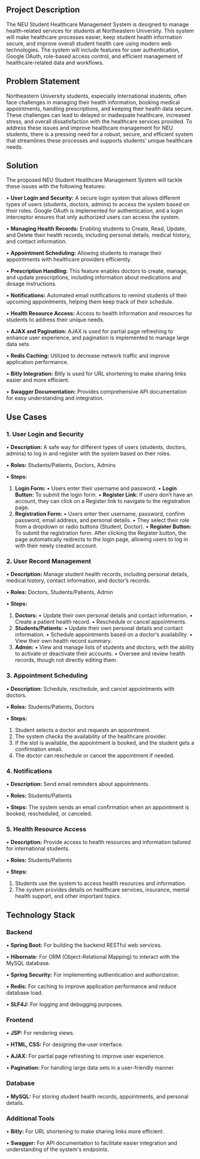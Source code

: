 ## Project Description
The NEU Student Healthcare Management System is designed to manage health-related services for students at Northeastern University. This system will make healthcare processes easier, keep student health information secure, and improve overall student health care using modern web technologies. The system will include features for user authentication, Google OAuth, role-based access control, and efficient management of healthcare-related data and workflows.

## Problem Statement
Northeastern University students, especially international students, often face challenges in managing their health information, booking medical appointments, handling prescriptions, and keeping their health data secure. These challenges can lead to delayed or inadequate healthcare, increased stress, and overall dissatisfaction with the healthcare services provided. To address these issues and improve healthcare management for NEU students, there is a pressing need for a robust, secure, and efficient system that streamlines these processes and supports students' unique healthcare needs.

## Solution
The proposed NEU Student Healthcare Management System will tackle these issues with the following features:

• **User Login and Security:** A secure login system that allows different types of users (students, doctors, admins) to access the system based on their roles. Google OAuth is implemented for authentication, and a login interceptor ensures that only authorized users can access the system.

• **Managing Health Records:** Enabling students to Create, Read, Update, and Delete their health records, including personal details, medical history, and contact information.

• **Appointment Scheduling:** Allowing students to manage their appointments with healthcare providers efficiently.

• **Prescription Handling:** This feature enables doctors to create, manage, and update prescriptions, including information about medications and dosage instructions.

• **Notifications:** Automated email notifications to remind students of their upcoming appointments, helping them keep track of their schedule.

• **Health Resource Access:** Access to health information and resources for students to address their unique needs.

• **AJAX and Pagination:** AJAX is used for partial page refreshing to enhance user experience, and pagination is implemented to manage large data sets.

• **Redis Caching:** Utilized to decrease network traffic and improve application performance.

• **Bitly Integration:** Bitly is used for URL shortening to make sharing links easier and more efficient.

• **Swagger Documentation:** Provides comprehensive API documentation for easy understanding and integration.

## Use Cases
### 1. User Login and Security
• **Description:** A safe way for different types of users (students, doctors, admins) to log in and register with the system based on their roles.

• **Roles:** Students/Patients, Doctors, Admins

• **Steps:**
  1. **Login Form:**
     • Users enter their username and password.
     • **Login Button:** To submit the login form.
     • **Register Link:** If users don’t have an account, they can click on a Register link to navigate to the registration page.
  2. **Registration Form:**
     • Users enter their username, password, confirm password, email address, and personal details. 
     • They select their role from a dropdown or radio buttons (Student, Doctor).
     • **Register Button:** To submit the registration form. After clicking the Register button, the page automatically redirects to the login page, allowing users to log in with their newly created account.

### 2. User Record Management
• **Description:** Manage student health records, including personal details, medical history, contact information, and doctor’s records.

• **Roles:** Doctors, Students/Patients, Admin

• **Steps:**
  1. **Doctors:**
     • Update their own personal details and contact information.
     • Create a patient health record.
     • Reschedule or cancel appointments.
  2. **Students/Patients:**
     • Update their own personal details and contact information.
     • Schedule appointments based on a doctor’s availability.
     • View their own health record summary.
  3. **Admin:**
     • View and manage lists of students and doctors, with the ability to activate or deactivate their accounts.
     • Oversee and review health records, though not directly editing them.

### 3. Appointment Scheduling
• **Description:** Schedule, reschedule, and cancel appointments with doctors.

• **Roles:** Students/Patients, Doctors

• **Steps:**
  1. Student selects a doctor and requests an appointment.
  2. The system checks the availability of the healthcare provider.
  3. If the slot is available, the appointment is booked, and the student gets a confirmation email.
  4. The doctor can reschedule or cancel the appointment if needed.

### 4. Notifications
• **Description:** Send email reminders about appointments.

• **Roles:** Students/Patients

• **Steps:** The system sends an email confirmation when an appointment is booked, rescheduled, or canceled.

### 5. Health Resource Access
• **Description:** Provide access to health resources and information tailored for international students.

• **Roles:** Students/Patients

• **Steps:**
  1. Students use the system to access health resources and information.
  2. The system provides details on healthcare services, insurance, mental health support, and other important topics.

## Technology Stack
### Backend
• **Spring Boot:** For building the backend RESTful web services.

• **Hibernate:** For ORM (Object-Relational Mapping) to interact with the MySQL database.

• **Spring Security:** For implementing authentication and authorization.

• **Redis:** For caching to improve application performance and reduce database load.

• **SLF4J:** For logging and debugging purposes.

### Frontend
• **JSP:** For rendering views.

• **HTML, CSS:** For designing the user interface.

• **AJAX:** For partial page refreshing to improve user experience.

• **Pagination:** For handling large data sets in a user-friendly manner.

### Database
• **MySQL:** For storing student health records, appointments, and personal details.

### Additional Tools
• **Bitly:** For URL shortening to make sharing links more efficient.

• **Swagger:** For API documentation to facilitate easier integration and understanding of the system's endpoints.
